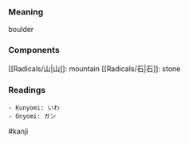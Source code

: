 ### Meaning

boulder

### Components

[[Radicals/山|山]]: mountain [[Radicals/石|石]]: stone

### Readings

```
- Kunyomi: いわ
- Onyomi: ガン
```

#kanji